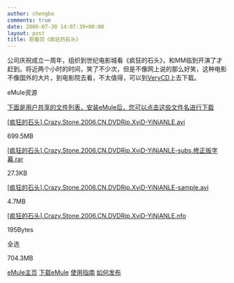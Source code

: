 ```yaml
---
author: chengbo
comments: true
date: 2006-07-30 14:07:39+00:00
layout: post
title: 刚看完《疯狂的石头》
---
```


公司庆祝成立一周年，组织到世纪电影城看《疯狂的石头》，和MM临到开演了才赶到。将近两个小时的时间，笑了不少次，但是不像网上说的那么好笑，这种电影不像国外的大片，到电影院去看，不太值得，可以到[VeryCD](http://board.verycd.com/t354523-0.html)上去下载。


eMule资源

[下面是用户共享的文件列表，安装eMule后，您可以点击这些文件名进行下载](http://www.emule.org.cn/download/)

[[疯狂的石头].Crazy.Stone.2006.CN.DVDRip.XviD-YiNiANLE.avi](http://www.google.com/reader/view/feed/http%3A%2F%2Ffeeds.feedburner.com%2Fchengbo)

699.5MB

[[疯狂的石头].Crazy.Stone.2006.CN.DVDRip.XviD-YiNiANLE-subs.修正版字幕.rar](http://www.google.com/reader/view/feed/http%3A%2F%2Ffeeds.feedburner.com%2Fchengbo)

27.3KB

[[疯狂的石头].Crazy.Stone.2006.CN.DVDRip.XviD-YiNiANLE-sample.avi](http://www.google.com/reader/view/feed/http%3A%2F%2Ffeeds.feedburner.com%2Fchengbo)

4.7MB

[[疯狂的石头].Crazy.Stone.2006.CN.DVDRip.XviD-YiNiANLE.nfo](http://www.google.com/reader/view/feed/http%3A%2F%2Ffeeds.feedburner.com%2Fchengbo)

195Bytes

全选

704.3MB

[eMule主页](http://www.emule.org.cn/) [下载eMule](http://www.emule.org.cn/download/) [使用指南](http://www.emule.org.cn/guide/) [如何发布](http://www.emule.org.cn/guide/publish/)
